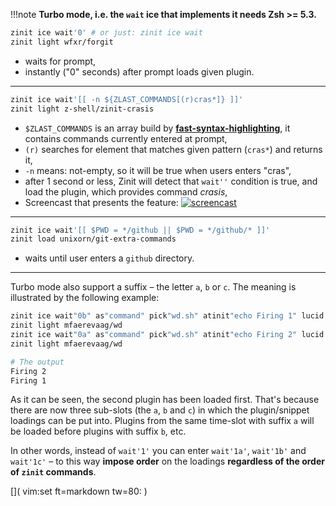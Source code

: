 !!!note
    **Turbo mode, i.e. the `wait` ice that implements it needs Zsh >= 5.3.**

```zsh
zinit ice wait'0' # or just: zinit ice wait
zinit light wfxr/forgit
```

- waits for prompt,
- instantly ("0" seconds) after prompt loads given plugin.

***

```zsh
zinit ice wait'[[ -n ${ZLAST_COMMANDS[(r)cras*]} ]]'
zinit light z-shell/zinit-crasis
```

- `$ZLAST_COMMANDS` is an array build by [**fast-syntax-highlighting**](https://github.com/z-shell/fast-syntax-highlighting), it contains commands currently entered at prompt,
- `(r)` searches for element that matches given pattern (`cras*`) and returns it,
- `-n` means: not-empty, so it will be true when users enters "cras",
- after 1 second or less, Zinit will detect that `wait''` condition is true, and load the plugin, which provides command *crasis*,
- Screencast that presents the feature:
    [![screencast](https://asciinema.org/a/149725.svg)](https://asciinema.org/a/149725)

***

```zsh
zinit ice wait'[[ $PWD = */github || $PWD = */github/* ]]'
zinit load unixorn/git-extra-commands
```

- waits until user enters a `github` directory.

***

Turbo mode also support a suffix – the letter `a`, `b` or `c`. The meaning is
illustrated by the following example:

```zsh
zinit ice wait"0b" as"command" pick"wd.sh" atinit"echo Firing 1" lucid
zinit light mfaerevaag/wd
zinit ice wait"0a" as"command" pick"wd.sh" atinit"echo Firing 2" lucid
zinit light mfaerevaag/wd

# The output
Firing 2
Firing 1
```

As it can be seen, the second plugin has been loaded first. That's because there
are now three sub-slots (the `a`, `b` and `c`) in which the plugin/snippet
loadings can be put into. Plugins from the same time-slot with suffix `a` will
be loaded before plugins with suffix `b`, etc.

In other words, instead of `wait'1'` you can enter `wait'1a'`, `wait'1b'` and
`wait'1c'` – to this way **impose order** on the loadings **regardless of the
order of `zinit` commands**.

[]( vim:set ft=markdown tw=80: )
